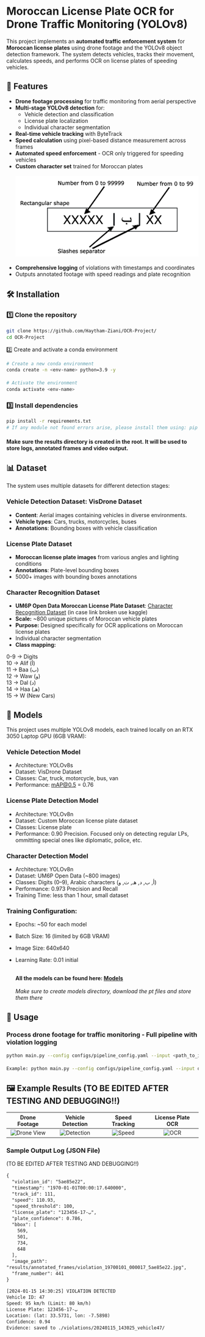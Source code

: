 # Moroccan License Plate OCR for Drone Traffic Monitoring (YOLOv8)

This project implements an **automated traffic enforcement system** for **Moroccan license plates** using drone footage and the YOLOv8 object detection framework. The system detects vehicles, tracks their movement, calculates speeds, and performs OCR on license plates of speeding vehicles.

## 📌 Features

- **Drone footage processing** for traffic monitoring from aerial perspective
- **Multi-stage YOLOv8 detection** for:
  - Vehicle detection and classification
  - License plate localization
  - Individual character segmentation
- **Real-time vehicle tracking** with ByteTrack
- **Speed calculation** using pixel-based distance measurement across frames
- **Automated speed enforcement** - OCR only triggered for speeding vehicles
- **Custom character set** trained for Moroccan plates
  <br><br>
  ![Moroccan LP Shape](assets/Moroccan-license-plate-structure.png)
  <br><br>
- **Comprehensive logging** of violations with timestamps and coordinates
- Outputs annotated footage with speed readings and plate recognition

## 🛠 Installation

### 1️⃣ Clone the repository

```bash
git clone https://github.com/Haytham-Ziani/OCR-Project/
cd OCR-Project
```

2️⃣ Create and activate a conda environment

```bash
# Create a new conda environment
conda create -n <env-name> python=3.9 -y

# Activate the environment
conda activate <env-name>
```

### 3️⃣ Install dependencies

```bash
pip install -r requirements.txt
# If any module not found errors arise, please install them using: pip install <module-name>
```

#### Make sure the results directory is created in the root. It will be used to store logs, annotated frames and video output.

## 📊 Dataset

The system uses multiple datasets for different detection stages:

### Vehicle Detection Dataset: VisDrone Dataset
- **Content**: Aerial images containing vehicles in diverse environments.
- **Vehicle types**: Cars, trucks, motorcycles, buses
- **Annotations**: Bounding boxes with vehicle classification

### License Plate Dataset
- **Moroccan license plate images** from various angles and lighting conditions
- **Annotations**: Plate-level bounding boxes
- 5000+ images with bounding boxes annotations

### Character Recognition Dataset
- **UM6P Open Data Moroccan License Plate Dataset**: [Character Recognition Dataset](https://cc.um6p.ma/cc_datasets) (in case link broken use kaggle)
- **Scale:** ~800 unique pictures of Moroccan vehicle plates
- **Purpose:** Designed specifically for OCR applications on Moroccan license plates
- Individual character segmentation 
- **Class mapping:**

0-9 → Digits<br>
10 → Alif (أ)<br>
11 → Baa (ب)<br>
12 → Waw (و)<br>
13 → Dal (د)<br>
14 → Haa (هـ)<br>
15 → W (New Cars)<br>

## 🧠 Models
This project uses multiple YOLOv8 models, each trained locally on an RTX 3050 Laptop GPU (6GB VRAM):

### Vehicle Detection Model

- Architecture: YOLOv8s
- Dataset: VisDrone Dataset
- Classes: Car, truck, motorcycle, bus, van
- Performance: mAP@0.5 = 0.76 

### License Plate Detection Model

- Architecture: YOLOv8n
- Dataset: Custom Moroccan license plate dataset
- Classes: License plate
- Performance: 0.90 Precision. Focused only on detecting regular LPs, ommitting special ones like diplomatic, police, etc.


### Character Detection Model

- Architecture: YOLOv8n
- Dataset: UM6P Open Data (~800 images)
- Classes: Digits (0–9), Arabic characters (أ, ب, د, هـ, ت, و)
- Performance: 0.973 Precision and Recall
- Training Time: less than 1 hour, small dataset


### Training Configuration:

- Epochs: ~50 for each model
- Batch Size: 16 (limited by 6GB VRAM)
- Image Size: 640x640
- Learning Rate: 0.01 initial
  <br><br>

  **All the models can be found here: [Models](https://huggingface.co/Haytham-Ziani/OCR_Project/tree/main)**
  <br><br>
  *Make sure to create models directory, download the pt files and store them there*

## 🚀 Usage

### Process drone footage for traffic monitoring - Full pipeline with violation logging


```bash
python main.py --config configs/pipeline_config.yaml --input <path_to_input> --output <path_to_output>

Example: python main.py --config configs/pipeline_config.yaml --input data/video_input.mp4 --output results/video_output.mp4
```


## 🖼 Example Results (TO BE EDITED AFTER TESTING AND DEBUGGING!!)


| Drone Footage | Vehicle Detection | Speed Tracking | License Plate OCR |
|:-------------:|:-----------------:|:--------------:|:-----------------:|
| ![Drone View](path/to/drone.jpg) | ![Detection](path/to/detection.jpg) | ![Speed](path/to/speed.jpg) | ![OCR](path/to/ocr.jpg) |

### Sample Output Log (JSON File)
(TO BE EDITED AFTER TESTING AND DEBUGGING!!)
```
{
  "violation_id": "5ae85e22",
  "timestamp": "1970-01-01T00:00:17.640000",
  "track_id": 111,
  "speed": 110.93,
  "speed_threshold": 100,
  "license_plate": "123456-ب-17",
  "plate_confidence": 0.786,
  "bbox": [
    569,
    501,
    734,
    648
  ],
  "image_path": "results/annotated_frames/violation_19700101_000017_5ae85e22.jpg",
  "frame_number": 441
}
```


```
[2024-01-15 14:30:25] VIOLATION DETECTED
Vehicle ID: 47
Speed: 95 km/h (Limit: 80 km/h)
License Plate: 123456-ب-17
Location: (lat: 33.5731, lon: -7.5898)
Confidence: 0.94
Evidence: saved to ./violations/20240115_143025_vehicle47/
```

